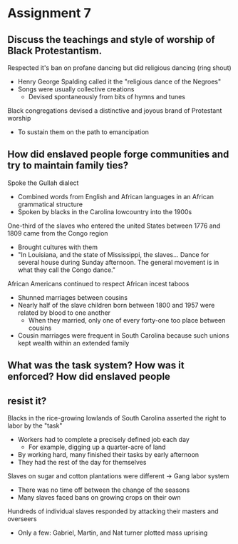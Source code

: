 # Assignment 7

## Discuss the teachings and style of worship of Black Protestantism.

Respected it's ban on profane dancing but did religious dancing (ring shout)
- Henry George Spalding called it the "religious dance of the Negroes"
- Songs were usually collective creations
    - Devised spontaneously from bits of hymns and tunes

Black congregations devised a distinctive and joyous brand of Protestant
worship
- To sustain them on the path to emancipation

## How did enslaved people forge communities and try to maintain family ties?

Spoke the Gullah dialect
- Combined words from English and African languages in an African grammatical
  structure
- Spoken by blacks in the Carolina lowcountry into the 1900s

One-third of the slaves who entered the united States between 1776 and 1809
came from the Congo region
- Brought cultures with them
- "In Louisiana, and the state of Mississippi, the slaves... Dance for several
  house during Sunday afternoon. The general movement is in what they call the
  Congo dance."

African Americans continued to respect African incest taboos
- Shunned marriages between cousins
- Nearly half of the slave children born between 1800 and 1957 were related by
  blood to one another
    - When they married, only one of every forty-one too place between cousins
- Cousin marriages were frequent in South Carolina because such unions kept
  wealth within an extended family

## What was the task system? How was it enforced? How did enslaved people
## resist it?

Blacks in the rice-growing lowlands of South Carolina asserted the right to
labor by the "task"
- Workers had to complete a precisely defined job each day
    - For example, digging up a quarter-acre of land
- By working hard, many finished their tasks by early afternoon
- They had the rest of the day for themselves

Slaves on sugar and cotton plantations were different -> Gang labor system
- There was no time off between the change of the seasons
- Many slaves faced bans on growing crops on their own

Hundreds of individual slaves responded by attacking their masters and
overseers
- Only a few: Gabriel, Martin, and Nat turner plotted mass uprising

